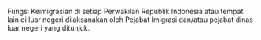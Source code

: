 Fungsi Keimigrasian di setiap Perwakilan Republik Indonesia atau tempat lain di luar negeri dilaksanakan oleh Pejabat Imigrasi dan/atau pejabat dinas luar negeri yang ditunjuk.
